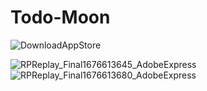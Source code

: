 # Todo-Moon

![DownloadAppStore](https://user-images.githubusercontent.com/98168685/218176173-b8a9b662-ef3a-4593-8ebb-25866df7c1bf.png)

![RPReplay_Final1676613645_AdobeExpress ](https://user-images.githubusercontent.com/98168685/219563704-44c85acf-a516-415e-b792-5b950875cd31.gif)  ![RPReplay_Final1676613680_AdobeExpress](https://user-images.githubusercontent.com/98168685/219563717-bfb7d472-5fe3-4ff1-96fc-78a014f54e2a.gif)
